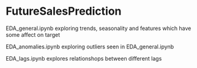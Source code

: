 # FutureSalesPrediction
EDA_general.ipynb exploring trends, seasonality and features which have some affect on target

EDA_anomalies.ipynb exploring outliers seen in EDA_general.ipynb

EDA_lags.ipynb explores relationshops between different lags